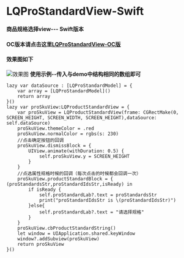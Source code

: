 # LQProStandardView-Swift
**商品规格选择view--- Swift版本**<br/>   
#### OC版本请点击这里[LQProStandardView-OC版](https://github.com/MayXiaoYang/LQProStandardView.git)
#### 效果图如下
![效果图](https://github.com/MayXiaoYang/LQProStandardView-Swift/assets/22117207/38878ca2-0b01-4448-ba78-be0f65cc21d7)
**使用示例--传入与demo中结构相同的数组即可**
```
lazy var dataSource : [LQProStandardModel] = {
    var array = [LQProStandardModel]()
    return array
}()
lazy var proSkuView:LQProductStandardView = {
    var proSkuView = LQProductStandardView(frame: CGRectMake(0, SCREEN_HEIGHT, SCREEN_WIDTH, SCREEN_HEIGHT),dataSource: self.dataSource)
    proSkuView.themeColor = .red
    proSkuView.normalColor = rgbs(s: 230)
    //点击确定按钮的回调
    proSkuView.dismissBlock = {
        UIView.animate(withDuration: 0.5) {
            self.proSkuView.y = SCREEN_HEIGHT
        }
    }
    //点选属性规格时候的回调（每次点击的时候都会回调一次）
    proSkuView.productStandardBlock = { (proStandardsStr,proStandardIdsStr,isReady) in
        if isReady {
            self.proStandardLab?.text = proStandardsStr
            print("proStandardIdsStr is \(proStandardIdsStr)")
        }else{
            self.proStandardLab?.text = "请选择规格"
        }
    }
    proSkuView.cbProductStandardString()
    let window = UIApplication.shared.keyWindow
    window?.addSubview(proSkuView)
    return proSkuView
}()
```

